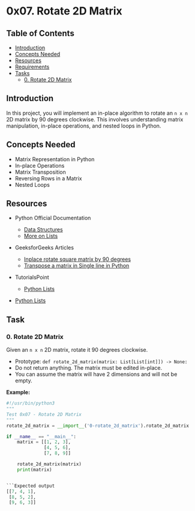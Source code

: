 # 0x07. Rotate 2D Matrix

## Table of Contents

- [Introduction](#introduction)
- [Concepts Needed](#concepts-needed)
- [Resources](#resources)
- [Requirements](#requirements)
- [Tasks](#tasks)
  - [0. Rotate 2D Matrix](#0-rotate-2d-matrix)

## Introduction

In this project, you will implement an in-place algorithm to rotate an `n x n` 2D matrix by 90 degrees clockwise. This involves understanding matrix manipulation, in-place operations, and nested loops in Python.

## Concepts Needed

- Matrix Representation in Python
- In-place Operations
- Matrix Transposition
- Reversing Rows in a Matrix
- Nested Loops

## Resources

- Python Official Documentation
  - [Data Structures](https://docs.python.org/3/tutorial/datastructures.html)
  - [More on Lists](https://docs.python.org/3/tutorial/datastructures.html#more-on-lists)
- GeeksforGeeks Articles
  - [Inplace rotate square matrix by 90 degrees](https://www.geeksforgeeks.org/inplace-rotate-square-matrix-by-90-degrees/)
  - [Transpose a matrix in Single line in Python](https://www.geeksforgeeks.org/transpose-matrix-single-line-python/)
- TutorialsPoint
  - [Python Lists](https://www.tutorialspoint.com/python/python_lists.html)

 - [Python Lists](https://www.tutorialspoint.com/python/python_lists.htm)

## Task

### 0. Rotate 2D Matrix

Given an `n x n` 2D matrix, rotate it 90 degrees clockwise.

- Prototype: `def rotate_2d_matrix(matrix: List[List[int]]) -> None:`
- Do not return anything. The matrix must be edited in-place.
- You can assume the matrix will have 2 dimensions and will not be empty.

**Example:**

```python
#!/usr/bin/python3
"""
Test 0x07 - Rotate 2D Matrix
"""
rotate_2d_matrix = __import__('0-rotate_2d_matrix').rotate_2d_matrix

if __name__ == "__main__":
    matrix = [[1, 2, 3],
              [4, 5, 6],
              [7, 8, 9]]

    rotate_2d_matrix(matrix)
    print(matrix)


```Expected output
[[7, 4, 1],
 [8, 5, 2],
 [9, 6, 3]]

